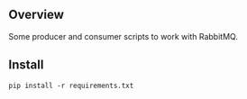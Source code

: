 Overview
--------
Some producer and consumer scripts to work with RabbitMQ.

Install
-------
```
pip install -r requirements.txt
```
